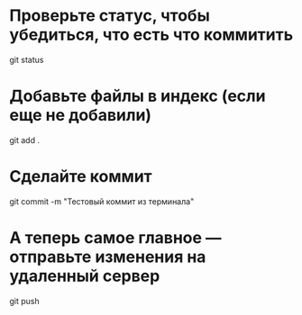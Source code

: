 # Проверьте статус, чтобы убедиться, что есть что коммитить
git status

# Добавьте файлы в индекс (если еще не добавили)
git add .

# Сделайте коммит
git commit -m "Тестовый коммит из терминала"

# А теперь самое главное — отправьте изменения на удаленный сервер
git push